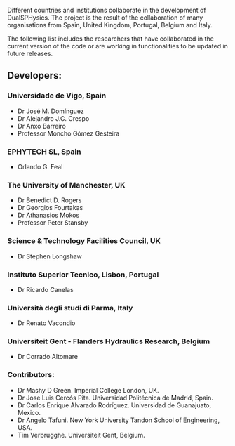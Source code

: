 Different countries and institutions collaborate in the development of DualSPHysics. The project is the result of the collaboration of many organisations from Spain, United Kingdom, Portugal, Belgium and Italy.

The following list includes the researchers that have collaborated in the current version
of the code or are working in functionalities to be updated in future releases.

## Developers:
### Universidade de Vigo, Spain
* Dr José M. Domínguez
* Dr Alejandro J.C. Crespo
* Dr Anxo Barreiro
* Professor Moncho Gómez Gesteira

### EPHYTECH SL, Spain
* Orlando G. Feal

### The University of Manchester, UK
* Dr Benedict D. Rogers
* Dr Georgios Fourtakas
* Dr Athanasios Mokos
* Professor Peter Stansby

### Science & Technology Facilities Council, UK
* Dr Stephen Longshaw

### Instituto Superior Tecnico, Lisbon, Portugal
* Dr Ricardo Canelas

### Università degli studi di Parma, Italy
* Dr Renato Vacondio

### Universiteit Gent - Flanders Hydraulics Research, Belgium
* Dr Corrado Altomare

### Contributors:
* Dr Mashy D Green. Imperial College London, UK. 
* Dr Jose Luis Cercós Pita. Universidad Politécnica de Madrid, Spain. 
* Dr Carlos Enrique Alvarado Rodríguez. Universidad de Guanajuato, Mexico. 
* Dr Angelo Tafuni. New York University Tandon School of Engineering, USA. 
* Tim Verbrugghe. Universiteit Gent, Belgium. 